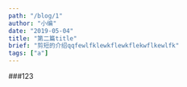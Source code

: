 ```yaml
---
path: "/blog/1"
author: "小编"
date: "2019-05-04"
title: "第二篇title"
brief: "剪短的介绍qqfewlfklewkflewkflekwflkewlfk"
tags: ["a"]
---
```

###123
